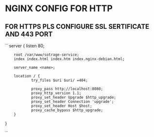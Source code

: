 # NGINX CONFIG FOR HTTP
## FOR HTTPS PLS CONFIGURE SSL SERTIFICATE AND 443 PORT
``
 server {
        listen 80;

        root /var/www/sotrage-service;
        index index.html index.htm index.nginx-debian.html;

        server_name <name>;

        location / {
                try_files $uri $uri/ =404;

                proxy_pass http://localhost:8080;
                proxy_http_version 1.1;
                proxy_set_header Upgrade $http_upgrade;
                proxy_set_header Connection 'upgrade';
                proxy_set_header Host $host;
                proxy_cache_bypass $http_upgrade;
        }
}



``

